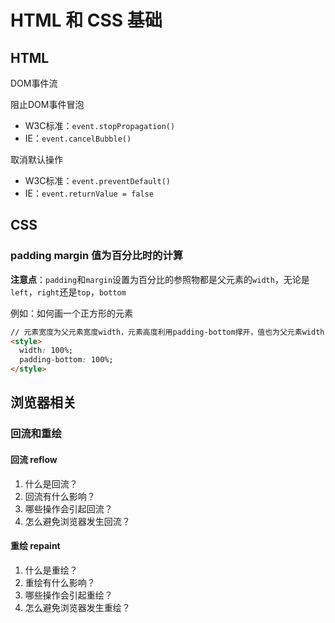 # HTML 和 CSS 基础

## HTML

DOM事件流

阻止DOM事件冒泡

- W3C标准：`event.stopPropagation()`
- IE：`event.cancelBubble()`
  
取消默认操作

- W3C标准：`event.preventDefault()`
- IE：`event.returnValue = false`

## CSS

### padding margin 值为百分比时的计算

**注意点**：`padding`和`margin`设置为百分比的参照物都是父元素的`width`，无论是`left`，`right`还是`top`，`bottom`

例如：如何画一个正方形的元素

```html
// 元素宽度为父元素宽度width，元素高度利用padding-bottom撑开，值也为父元素width，达到正方形
<style>
  width: 100%;
  padding-bottom: 100%;
</style>
```

## 浏览器相关

### 回流和重绘

#### 回流 reflow

1. 什么是回流？
2. 回流有什么影响？
3. 哪些操作会引起回流？
4. 怎么避免浏览器发生回流？

#### 重绘 repaint

1. 什么是重绘？
2. 重绘有什么影响？
3. 哪些操作会引起重绘？
4. 怎么避免浏览器发生重绘？
